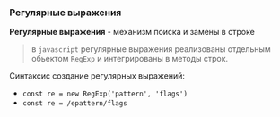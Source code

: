### Регулярные выражения

**Регулярные выражения** - механизм поиска и замены в строке
> в ```javascript``` регулярные выражения реализованы отдельным обьектом ```RegExp``` и интегрированы в методы строк.

Синтаксис создание регулярных выражений:
 - ```const re = new RegExp('pattern', 'flags')```
 - ```const re = /epattern/flags```


